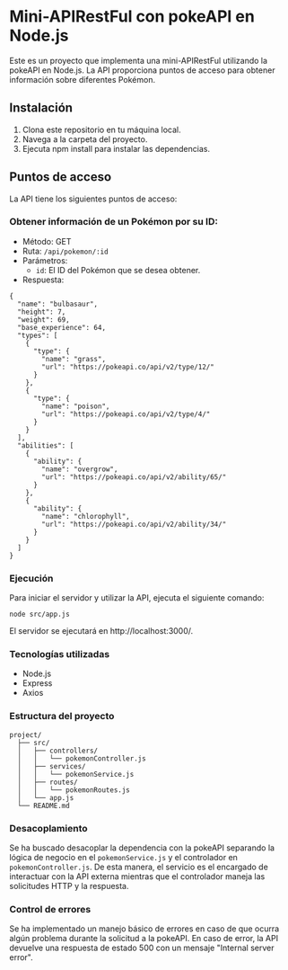 # Mini-APIRestFul con pokeAPI en Node.js
Este es un proyecto que implementa una mini-APIRestFul utilizando la pokeAPI en Node.js. La API proporciona puntos de acceso para obtener información sobre diferentes Pokémon.

## Instalación
1. Clona este repositorio en tu máquina local.
2. Navega a la carpeta del proyecto.
3. Ejecuta npm install para instalar las dependencias.

## Puntos de acceso
La API tiene los siguientes puntos de acceso:

### Obtener información de un Pokémon por su ID:
- Método: GET
- Ruta: `/api/pokemon/:id`
- Parámetros:
    - `id`: El ID del Pokémon que se desea obtener.
- Respuesta:
```
{
  "name": "bulbasaur",
  "height": 7,
  "weight": 69,
  "base_experience": 64,
  "types": [
    {
      "type": {
        "name": "grass",
        "url": "https://pokeapi.co/api/v2/type/12/"
      }
    },
    {
      "type": {
        "name": "poison",
        "url": "https://pokeapi.co/api/v2/type/4/"
      }
    }
  ],
  "abilities": [
    {
      "ability": {
        "name": "overgrow",
        "url": "https://pokeapi.co/api/v2/ability/65/"
      }
    },
    {
      "ability": {
        "name": "chlorophyll",
        "url": "https://pokeapi.co/api/v2/ability/34/"
      }
    }
  ]
}
```

### Ejecución
Para iniciar el servidor y utilizar la API, ejecuta el siguiente comando:
```
node src/app.js
```
El servidor se ejecutará en http://localhost:3000/.

### Tecnologías utilizadas
- Node.js
- Express
- Axios

### Estructura del proyecto
```
project/
  ├── src/
  │   ├── controllers/
  │   │   └── pokemonController.js
  │   ├── services/
  │   │   └── pokemonService.js
  │   ├── routes/
  │   │   └── pokemonRoutes.js
  │   └── app.js
  └── README.md
```

### Desacoplamiento
Se ha buscado desacoplar la dependencia con la pokeAPI separando la lógica de negocio en el `pokemonService.js` y el controlador en `pokemonController.js`. De esta manera, el servicio es el encargado de interactuar con la API externa mientras que el controlador maneja las solicitudes HTTP y la respuesta.

### Control de errores
Se ha implementado un manejo básico de errores en caso de que ocurra algún problema durante la solicitud a la pokeAPI. En caso de error, la API devuelve una respuesta de estado 500 con un mensaje "Internal server error".